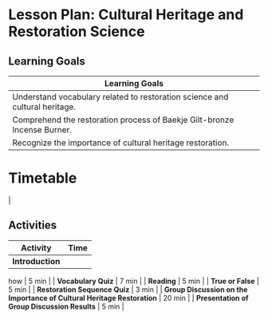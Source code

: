 
# Lesson Plan: Cultural Heritage and Restoration Science

## Learning Goals
| Learning Goals                                                      |
|---------------------------------------------------------------------------|
| Understand vocabulary related to restoration science and cultural heritage. |
| Comprehend the restoration process of Baekje Gilt-bronze Incense Burner.   |
| Recognize the importance of cultural heritage restoration.                |

# Timetable
|
## Activities
| Activity                                                            | Time |
|---------------------------------------------------------------------|------|
| **Introduction**

how | 5 min |
| **Vocabulary Quiz**                                                     | 7 min |
| **Reading**                                                             | 5 min |
| **True or False**                                                       | 5 min |
| **Restoration Sequence Quiz**                                           | 3 min |
| **Group Discussion on the Importance of Cultural Heritage Restoration** | 20 min |
| **Presentation of Group Discussion Results**                            | 5 min |

